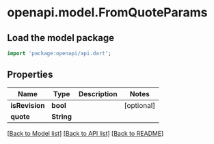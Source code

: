 # openapi.model.FromQuoteParams

## Load the model package
```dart
import 'package:openapi/api.dart';
```

## Properties
Name | Type | Description | Notes
------------ | ------------- | ------------- | -------------
**isRevision** | **bool** |  | [optional] 
**quote** | **String** |  | 

[[Back to Model list]](../README.md#documentation-for-models) [[Back to API list]](../README.md#documentation-for-api-endpoints) [[Back to README]](../README.md)


